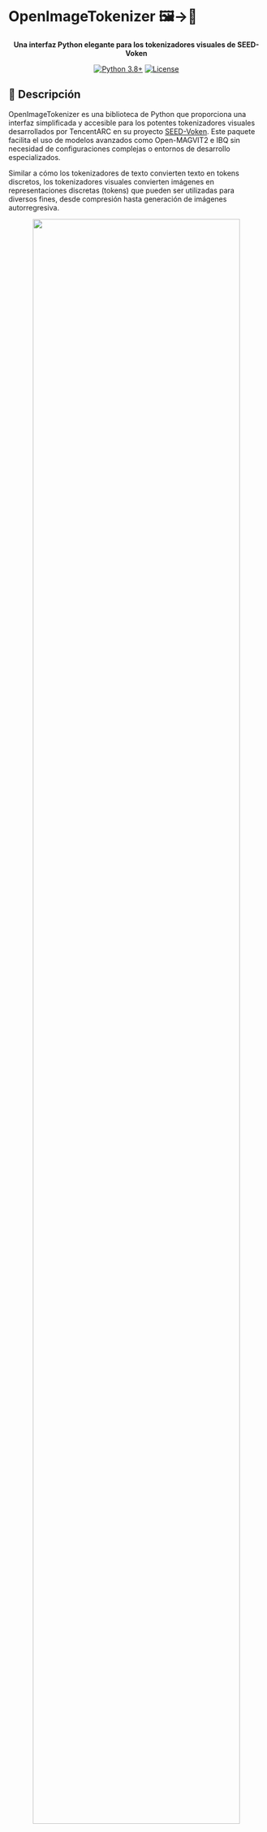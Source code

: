 # OpenImageTokenizer 🖼️→🔢

<div align="center">

**Una interfaz Python elegante para los tokenizadores visuales de SEED-Voken**

[![Python 3.8+](https://img.shields.io/badge/python-3.8+-blue.svg)](https://www.python.org/downloads/)
[![License](https://img.shields.io/badge/license-APACHE2.0-green.svg)](LICENSE)

</div>

## 📝 Descripción

OpenImageTokenizer es una biblioteca de Python que proporciona una interfaz simplificada y accesible para los potentes tokenizadores visuales desarrollados por TencentARC en su proyecto [SEED-Voken](https://github.com/TencentARC/SEED-Voken). Este paquete facilita el uso de modelos avanzados como Open-MAGVIT2 e IBQ sin necesidad de configuraciones complejas o entornos de desarrollo especializados.

Similar a cómo los tokenizadores de texto convierten texto en tokens discretos, los tokenizadores visuales convierten imágenes en representaciones discretas (tokens) que pueden ser utilizadas para diversos fines, desde compresión hasta generación de imágenes autorregresiva.

<p align="center">
<img src="https://raw.githubusercontent.com/TencentARC/SEED-Voken/main/assets/comparsion.png" width=90%>
<br><small><i>Comparación de diferentes tokenizadores visuales (imagen de SEED-Voken)</i></small>
</p>

## ✨ Características

- **Interfaz simplificada**: API intuitiva para usar tokenizadores visuales sin necesidad de entender su complejidad interna
- **Descarga automática**: Gestión transparente de checkpoints desde Hugging Face sin intervención manual
- **Configuraciones integradas**: No requiere archivos YAML o JSON externos
- **Visualización de tokens**: Herramientas para visualizar y entender los tokens generados
- **Compatible con múltiples modelos**: Soporte para diferentes versiones de Open-MAGVIT2 e IBQ
- **Multi-plataforma**: Funciona en CPU y GPU sin configuraciones especiales

## 📊 Modelos Soportados

OpenImageTokenizer proporciona acceso a los siguientes modelos avanzados de SEED-Voken:

### Open-MAGVIT2

Tokenizador visual estado del arte con rendimiento superior (`0.39 rFID` para downsampling 8x).

- TencentARC/Open-MAGVIT2-Tokenizer-128-resolution
- TencentARC/Open-MAGVIT2-Tokenizer-256-resolution
- TencentARC/Open-MAGVIT2-Tokenizer-16384-Pretrain
- TencentARC/Open-MAGVIT2-Tokenizer-262144-Pretrain

### IBQ

Tokenizador visual escalable con alta dimensión de código y alta utilización.

- TencentARC/IBQ-Tokenizer-16384
- TencentARC/IBQ-Tokenizer-32768

## 🛠️ Instalación

```bash
pypi no soportado
```

O directamente desde el repositorio:

```bash
git clone https://github.com/F4k3r22/OpenImageTokenizer.git
cd OpenImageTokenizer
pip install -e .
```

## 🚀 Uso Rápido

### Ejemplo Básico

```python
from OpenImageTokenizer import MAGVIT2ImageTokenizer

# Inicializar tokenizador (descarga automática de checkpoints)
tokenizer = MAGVIT2ImageTokenizer("TencentARC/Open-MAGVIT2-Tokenizer-256-resolution")

# Tokenizar una imagen
encoded = tokenizer.encode("ruta/a/imagen.jpg")
tokens = encoded['indices']

# Reconstruir la imagen desde los tokens
reconstructed = tokenizer.decode(encoded['quant'])

# Visualizar los tokens
tokenizer.visualize_tokens(tokens, save_path="tokens_visualization.png")
```

### Procesamiento Completo

```python
# Codificar, decodificar y visualizar en un solo paso
results = tokenizer.process_image("ruta/a/imagen.jpg", "directorio/salida")

print(f"Imagen original: {results['original']}")
print(f"Imagen reconstruida: {results['reconstructed']}")
print(f"Visualización de tokens: {results['tokens']}")
```

## 🔍 Aplicaciones

Los tokenizadores visuales tienen múltiples aplicaciones en visión por computadora e IA:

- **Generación autorregresiva de imágenes**: Base para modelos tipo GPT pero para imágenes
- **Modelos multimodales**: Punto de conexión entre modelos de lenguaje y contenido visual
- **Compresión de imágenes**: Representación eficiente mediante tokens discretos
- **Edición semántica**: Manipulación a nivel de tokens para edición controlada
- **Investigación en generación visual**: Experimentación con diferentes arquitecturas

## 🧩 Componentes Principales

- **MAGVIT2ImageTokenizer**: Clase principal para tokenización con Open-MAGVIT2
- **hf_utils**: Módulo para gestionar la descarga de modelos desde Hugging Face
- **configs**: Configuraciones integradas para los diferentes modelos
- **visualize_tokens**: Utilidades para visualizar y comprender los tokens generados

## 📑 Ejemplo de Script Completo

```python
import os
from OpenImageTokenizer import MAGVIT2ImageTokenizer

# Inicializar tokenizador
tokenizer = MAGVIT2ImageTokenizer("TencentARC/Open-MAGVIT2-Tokenizer-256-resolution")

# Cargar el modelo
tokenizer.load_model()

# Procesar imagen (codificar, visualizar, reconstruir)
image_path = "mi_imagen.jpg"
output_dir = "resultados"

results = tokenizer.process_image(image_path, output_dir)

# Mostrar información sobre los tokens
token_shape = results["token_shape"]
print(f"Forma de los tokens: {token_shape}")
print(f"Total de tokens en la imagen: {token_shape[0] * token_shape[1]}")

print("Archivos generados:")
print(f"  Original: {results['original']}")
print(f"  Reconstruido: {results['reconstructed']}")
print(f"  Visualización de tokens: {results['tokens']}")
```

## 📚 Citas

Si utilizas OpenImageTokenizer en tu investigación, considera citar los trabajos originales:

Para Open-MAGVIT2:

```bibtex
@article{luo2024open,
  title={Open-MAGVIT2: An Open-Source Project Toward Democratizing Auto-regressive Visual Generation},
  author={Luo, Zhuoyan and Shi, Fengyuan and Ge, Yixiao and Yang, Yujiu and Wang, Limin and Shan, Ying},
  journal={arXiv preprint arXiv:2409.04410},
  year={2024}
}
```

Para IBQ:

```bibtex
@article{shi2024taming,
  title={Taming Scalable Visual Tokenizer for Autoregressive Image Generation},
  author={Shi, Fengyuan and Luo, Zhuoyan and Ge, Yixiao and Yang, Yujiu and Shan, Ying and Wang, Limin},
  journal={arXiv preprint arXiv:2412.02692},
  year={2024}
}
```

## 🤝 Contribuciones

Las contribuciones son bienvenidas. Para contribuir:

1. Haz un fork del repositorio
2. Crea una nueva rama (`git checkout -b feature/nueva-funcionalidad`)
3. Haz tus cambios y commitealos (`git commit -m 'Añade nueva funcionalidad'`)
4. Haz push a la rama (`git push origin feature/nueva-funcionalidad`)
5. Abre un Pull Request

## 📄 Licencia

Este proyecto está licenciado bajo la licencia APACHE 2.0 - consulta el archivo [LICENSE](LICENSE) para más detalles.

## ❤️ Agradecimientos

- [TencentARC](https://github.com/TencentARC) por desarrollar [SEED-Voken](https://github.com/TencentARC/SEED-Voken) y los tokenizadores Open-MAGVIT2 e IBQ
- [Hugging Face](https://huggingface.co) por alojar los modelos preentrenados
- Los equipos detrás de [VQGAN](https://github.com/CompVis/taming-transformers), [MAGVIT](https://github.com/google-research/magvit), [LlamaGen](https://github.com/FoundationVision/LlamaGen),[RQVAE](https://github.com/kakaobrain/rq-vae-transformer) y [VideoGPT](https://github.com/wilson1yan/VideoGPT), [OmniTokenizer](https://github.com/FoundationVision/OmniTokenizer).

